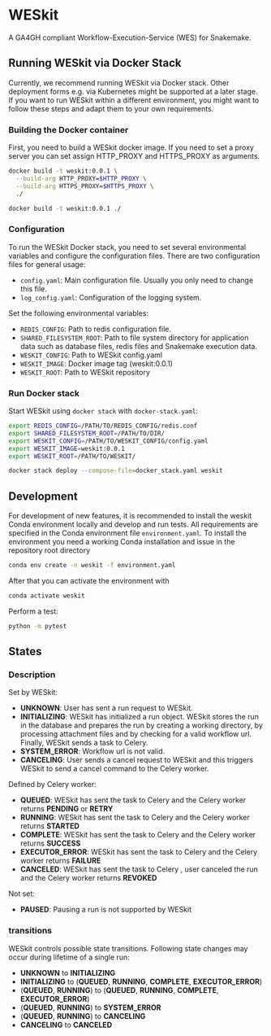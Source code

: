# WESkit

A GA4GH compliant Workflow-Execution-Service (WES) for Snakemake.

## Running WESkit via Docker Stack

Currently, we recommend running WESkit via Docker stack. 
Other deployment forms e.g. via Kubernetes might be supported at a later stage.
If you want to run WESkit within a different environment, you might want to follow these steps and adapt them to your own requirements.

### Building the Docker container

First, you need to build a WESkit docker image. If you need to set a proxy server you can set assign HTTP_PROXY and HTTPS_PROXY as arguments.

```bash
docker build -t weskit:0.0.1 \
  --build-arg HTTP_PROXY=$HTTP_PROXY \
  --build-arg HTTPS_PROXY=$HTTPS_PROXY \
  ./

docker build -t weskit:0.0.1 ./
```

### Configuration

To run the WESkit Docker stack, you need to set several environmental variables and configure the configuration files.
There are two configuration files for general usage:

  * `config.yaml`: Main configuration file. Usually you only need to change this file.
  * `log_config.yaml`: Configuration of the logging system.

Set the following environmental variables:

  * `REDIS_CONFIG`: Path to redis configuration file.
  * `SHARED_FILESYSTEM_ROOT`: Path to file system directory for application data such as database files, redis files and Snakemake execution data.
  * `WESKIT_CONFIG`: Path to WESkit config.yaml
  * `WESKIT_IMAGE`: Docker image tag (weskit:0.0.1)
  * `WESKIT_ROOT`: Path to WESkit repository
  
### Run Docker stack

Start WESkit using `docker stack` with `docker-stack.yaml`:

```bash
export REDIS_CONFIG=/PATH/TO/REDIS_CONFIG/redis.conf
export SHARED_FILESYSTEM_ROOT=/PATH/TO/DIR/
export WESKIT_CONFIG=/PATH/TO/WESKIT_CONFIG/config.yaml
export WESKIT_IMAGE=weskit:0.0.1
export WESKIT_ROOT=/PATH/TO/WESKIT/

docker stack deploy --compose-file=docker_stack.yaml weskit
```

## Development

For development of new features, it is recommended to install the weskit Conda environment locally and develop and run tests.
All requirements are specified in the Conda environment file `environment.yaml`.
To install the environment you need a working Conda installation and issue in the repository root directory

```bash
conda env create -n weskit -f environment.yaml
```

After that you can activate the environment with

```bash
conda activate weskit
```

Perform a test:

```bash
python -m pytest
```

## States

### Description

Set by WESkit:
 - **UNKNOWN**: User has sent a run request to WESkit.
 - **INITIALIZING**: WESkit has initialized a run object. WESkit stores the run in the database and prepares the run by creating a working directory, by processing attachment files and by checking for a valid workflow url. Finally, WESkit sends a task to Celery.
 - **SYSTEM_ERROR**: Workflow url is not valid.
 - **CANCELING**: User sends a cancel request to WESkit and this triggers WESkit to send a cancel command to the Celery worker.

Defined by Celery worker:
 - **QUEUED**: WESkit has sent the task to Celery and the Celery worker returns **PENDING** or **RETRY**
 - **RUNNING**: WESkit has sent the task to Celery and the Celery worker returns **STARTED**
 - **COMPLETE**: WESkit has sent the task to Celery and the Celery worker returns **SUCCESS**
 - **EXECUTOR_ERROR**: WESkit has sent the task to Celery and the Celery worker returns **FAILURE**
 - **CANCELED**: WESkit has sent the task to Celery , user canceled the run and the Celery worker returns **REVOKED**

Not set:
 - **PAUSED**: Pausing a run is not supported by WESkit

### transitions

WESkit controls possible state transitions. Following state changes may occur during lifetime of a single run:

 - **UNKNOWN** to **INITIALIZING**
 - **INITIALIZING** to (**QUEUED**, **RUNNING**, **COMPLETE**, **EXECUTOR_ERROR**)
 - (**QUEUED**, **RUNNING**) to (**QUEUED**, **RUNNING**, **COMPLETE**, **EXECUTOR_ERROR**)
 - (**QUEUED**, **RUNNING**) to **SYSTEM_ERROR**
 - (**QUEUED**, **RUNNING**) to **CANCELING**
 - **CANCELING** to **CANCELED**

